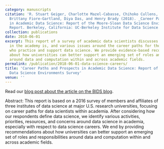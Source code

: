 ```yaml
---
category: manuscripts
citation: 'R. Stuart Geiger, Charlotte Mazel-Cabasse, Chihoko Cullens, Laura Noren,
  Brittany Fiore-Gartland, Diya Das, and Henry Brady (2018). _Career Paths and Prospects
  in Academic Data Science: Report of the Moore-Sloan Data Science Environments Survey._
  Report. Berkeley, California: UC-Berkeley Institute for Data Science. <a href="https://osf.io/preprints/socarxiv/xe823/">https://osf.io/preprints/socarxiv/xe823/</a>'
collection: publications
date: 2018-06-01
excerpt: This report of a survey of academic data scientists discusses what data science
  in the academy is, and various issues around the career paths for those in universities
  who practice and support data science. We provide evidence-based recommendations
  about how universities can better support an emerging set of roles and responsibilities
  around data and computation within and across academic fields.
permalink: /publication/2018-06-01-data-science-careers/
title: 'Career Paths and Prospects in Academic Data Science: Report of the Moore-Sloan
  Data Science Environments Survey'
venue: ''
---
```


Read our <a href="https://bids.berkeley.edu/news/new-report-career-paths-and-prospects-academic-data-science">blog post about the article on the BIDS blog</a>.

Abstract: This report is based on a 2016 survey of members and affiliates of three institutes of data science at major U.S. research universities, focusing on career paths for data scientists within academia. After considering how our respondents define data science, we identify various activities, priorities, resources, and concerns around data science in academia, especially with respect to data science careers. We end by providing recommendations about how universities can better support an emerging set of roles and responsibilities around data and computation within and across academic fields.